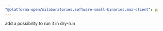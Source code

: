```yaml
---
"@platforma-open/milaboratories.software-small-binaries.mnz-client": patch
---
```


add a possibility to run it in dry-run

